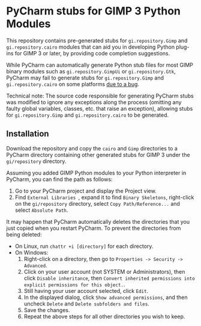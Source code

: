 # PyCharm stubs for GIMP 3 Python Modules

This repository contains pre-generated stubs for `gi.repository.Gimp` and `gi.repository.cairo` modules that can aid you in developing Python plug-ins for GIMP 3 or later, by providing code completion suggestions.

While PyCharm can automatically generate Python stub files for most GIMP binary modules such as `gi.repository.GimpUi` or `gi.repository.Gtk`, PyCharm may fail to generate stubs for `gi.repository.Gimp` and `gi.repository.cairo` on some platforms [due to a bug](https://gitlab.gnome.org/GNOME/gimp/-/issues/10562).

Technical note: The source code responsible for generating PyCharm stubs was modified to ignore any exceptions along the process (omitting any faulty global variables, classes, etc. that raise an exception), allowing stubs for `gi.repository.Gimp` and `gi.repository.cairo` to be generated.


## Installation

Download the repository and copy the `cairo` and `Gimp` directories to a PyCharm directory containing other generated stubs for GIMP 3 under the `gi/repository` directory.

Assuming you added GIMP Python modules to your Python interpreter in PyCharm, you can find the path as follows:

1. Go to your PyCharm project and display the Project view.
2. Find `External Libraries `, expand it to find `Binary Skeletons`, right-click on the `gi/repository` directory, select `Copy Path/Reference...` and select `Absolute Path`.

It may happen that PyCharm automatically deletes the directories that you just copied when you restart PyCharm. To prevent the directories from being deleted:

* On Linux, run `chattr +i [directory]` for each directory.
* On Windows:
     1. Right-click on a directory, then go to `Properties -> Security -> Advanced`.
     2. Click on your user account (not SYSTEM or Administrators), then click `Disable inheritance`, then `Convert inherited permissions into explicit permissions for this object.`.
     3. Still having your user account selected, click `Edit`.
     4. In the displayed dialog, click `Show advanced permissions`, and then uncheck `Delete` and `Delete subfolders and files`.
     5. Save the changes.
     6. Repeat the above steps for all other directories you wish to keep.
